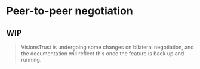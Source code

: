 # Peer-to-peer negotiation

## WIP
> VisionsTrust is undergoing some changes on bilateral negotiation, and the documentation will reflect this once the feature is back up and running.
